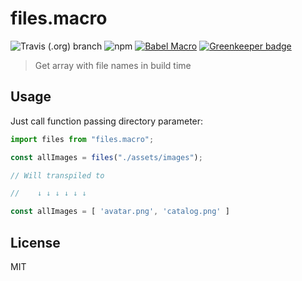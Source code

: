 # files.macro

![Travis (.org) branch](https://img.shields.io/travis/ridermansb/files.macro/master.svg?style=flat-square) ![npm](https://img.shields.io/npm/v/files.macro.svg?style=flat-square) [![Babel Macro](https://img.shields.io/badge/babel--macro-%F0%9F%8E%A3-f5da55.svg?style=flat-square)](https://github.com/kentcdodds/babel-plugin-macros) [![Greenkeeper badge](https://badges.greenkeeper.io/ridermansb/files.macro.svg?style=flat-square)](https://greenkeeper.io/)

> Get array with file names in build time

## Usage

Just call function passing directory parameter:

```js
import files from "files.macro";

const allImages = files("./assets/images");

// Will transpiled to

//    ↓ ↓ ↓ ↓ ↓ ↓

const allImages = [ 'avatar.png', 'catalog.png' ] 
```


## License

MIT